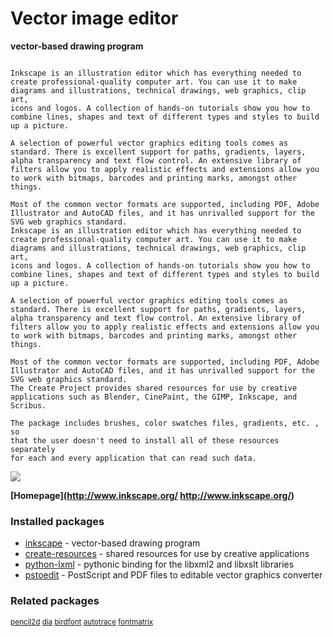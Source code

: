 # Vector image editor

__vector-based drawing program__

```

Inkscape is an illustration editor which has everything needed to
create professional-quality computer art. You can use it to make
diagrams and illustrations, technical drawings, web graphics, clip art,
icons and logos. A collection of hands-on tutorials show you how to
combine lines, shapes and text of different types and styles to build
up a picture.

A selection of powerful vector graphics editing tools comes as
standard. There is excellent support for paths, gradients, layers,
alpha transparency and text flow control. An extensive library of
filters allow you to apply realistic effects and extensions allow you
to work with bitmaps, barcodes and printing marks, amongst other things.

Most of the common vector formats are supported, including PDF, Adobe
Illustrator and AutoCAD files, and it has unrivalled support for the
SVG web graphics standard.
Inkscape is an illustration editor which has everything needed to
create professional-quality computer art. You can use it to make
diagrams and illustrations, technical drawings, web graphics, clip art,
icons and logos. A collection of hands-on tutorials show you how to
combine lines, shapes and text of different types and styles to build
up a picture.

A selection of powerful vector graphics editing tools comes as
standard. There is excellent support for paths, gradients, layers,
alpha transparency and text flow control. An extensive library of
filters allow you to apply realistic effects and extensions allow you
to work with bitmaps, barcodes and printing marks, amongst other things.

Most of the common vector formats are supported, including PDF, Adobe
Illustrator and AutoCAD files, and it has unrivalled support for the
SVG web graphics standard.
The Create Project provides shared resources for use by creative
applications such as Blender, CinePaint, the GIMP, Inkscape, and Scribus.

The package includes brushes, color swatches files, gradients, etc. , so
that the user doesn't need to install all of these resources separately
for each and every application that can read such data.

```

![](https://screenshots.debian.net/thumbnail/inkscape/)


 **[Homepage](http://www.inkscape.org/
http://www.inkscape.org/)**

### Installed packages

* [inkscape](https://packages.debian.org/jessie/inkscape) - vector-based drawing program
* [create-resources](https://packages.debian.org/jessie/create-resources) - shared resources for use by creative applications
* [python-lxml](https://packages.debian.org/jessie/python-lxml) - pythonic binding for the libxml2 and libxslt libraries
* [pstoedit](https://packages.debian.org/jessie/pstoedit) - PostScript and PDF files to editable vector graphics converter

### Related packages

<sub> [pencil2d](https://packages.debian.org/jessie/pencil2d) [dia](https://packages.debian.org/jessie/dia) [birdfont](https://packages.debian.org/jessie/birdfont) [autotrace](https://packages.debian.org/jessie/autotrace) [fontmatrix](https://packages.debian.org/jessie/fontmatrix)  </sub>
